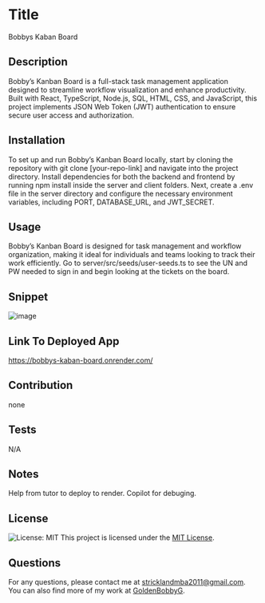 
# Title
Bobbys Kaban Board

## Description
Bobby’s Kanban Board is a full-stack task management application designed to streamline workflow visualization and enhance productivity. Built with React, TypeScript, Node.js, SQL, HTML, CSS, and JavaScript, this project implements JSON Web Token (JWT) authentication to ensure secure user access and authorization.

## Installation
To set up and run Bobby’s Kanban Board locally, start by cloning the repository with git clone [your-repo-link] and navigate into the project directory. Install dependencies for both the backend and frontend by running npm install inside the server and client folders. Next, create a .env file in the server directory and configure the necessary environment variables, including PORT, DATABASE_URL, and JWT_SECRET.

## Usage
Bobby’s Kanban Board is designed for task management and workflow organization, making it ideal for individuals and teams looking to track their work efficiently. Go to server/src/seeds/user-seeds.ts to see the UN and PW needed to sign in and begin looking at the tickets on the board. 

## Snippet
![image](https://github.com/user-attachments/assets/a2812f44-41d2-47dc-abec-a0518af59a8d)

## Link To Deployed App
https://bobbys-kaban-board.onrender.com/

## Contribution
none

## Tests
N/A

## Notes 
Help from tutor to deploy to render. Copilot for debuging. 

## License
![License: MIT](https://img.shields.io/badge/License-MIT-yellow.svg)
This project is licensed under the [MIT License](https://opensource.org/licenses/MIT).



## Questions
For any questions, please contact me at [stricklandmba2011@gmail.com](mailto:stricklandmba2011@gmail.com).
You can also find more of my work at [GoldenBobbyG](https://github.com/GoldenBobbyG).
